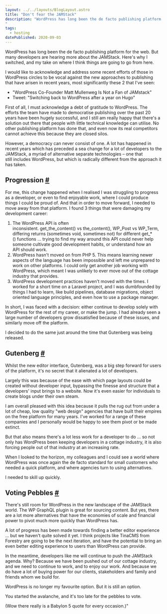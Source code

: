 ```yaml
---
layout: ../../layouts/BlogLayout.astro
title: "Don't fear the JAMStack"
description: "WordPress has long been the de facto publishing platform for the web. But many developers are hearing more about the JAMStack. Here's why I switched, and my take on where I think things are going to go from here.
"
tags: 
  - hosting
datePublished: 2020-09-03
---
```

WordPress has long been the de facto publishing platform for the web. But many developers are hearing more about the JAMStack. Here's why I switched, and my take on where I think things are going to go from here.

I would like to acknowledge and address some recent efforts of those in WordPress circles to be vocal against the new approaches to publishing that have arisen in recent years, most significantly these 2 that I've seen:

-   "WordPress Co-Founder Matt Mullenweg Is Not a Fan of JAMstack"
-   Tweet: "Switching back to WordPress after a year on Hugo"

First of all, I must acknowledge a debt of gratitude to WordPress. The efforts the team have made to democratise publishing over the past 20 years have been hugely successful, and I still am really happy that there's a solution out there that people with little technical knowledge can utilise. No other publishing platform has done that, and even now its real competitors cannot achieve this because they are closed silos.

However, a democracy can never consist of one. A lot has happened in recent years which has preceded a sea change for a lot of developers to the JAMStack, a myriad of alternative separate technologies – one that still includes WordPress, but which is radically different from the approach it has taken.

## Progression [#](https://deliciousreverie.co.uk/posts/dont-fear-jamstack/#progression)

For me, this change happened when I realised I was struggling to progress as a developer, or even to find enjoyable work, where I could produce things I could be proud of. And that in order to move forward, I needed to move away from that platform. I found 3 things that were damaging my development career:

1.  The WordPress API is often inconsistent. get\_the\_content() vs the\_content(), WP\_Post vs WP\_Term, differing returns (sometimes void, sometimes not) for different get\_\*() functions ... trying to find my way around this API could never help someone cultivate good development habits, or understand how an API should work.
2.  WordPress hasn't moved on from PHP 5. This means learning newer aspects of the language has been impossible and left me unprepared to work on other platforms. I could only get another job working with WordPress, which meant I was unlikely to ever move out of the cottage industry that provides.
3.  WordPress development practices haven't moved with the times. I worked for a short time on a Laravel project, and I was dumbfounded by things I had to learn, like build pipelines, database migrations, object oriented language principles, and even how to use a package manager.

In short, I was faced with a decision: either continue to develop solely with WordPress for the rest of my career, or make the jump. I had already seen a large number of developers grow dissatisfied because of these issues, and similarly move off the platform.

I decided to do the same just around the time that Gutenberg was being released.

## Gutenberg [#](https://deliciousreverie.co.uk/posts/dont-fear-jamstack/#gutenberg)

Whilst the new editor interface, Gutenberg, was a big step forward for users of the platform, it's no secret that it alienated a lot of developers.

Largely this was because of the ease with which page layouts could be created without developer input, bypassing the finesse and structure that a developers' input brings to a website. Now it's even easier for individuals to create blogs under their own steam.

I am overall pleased with this idea because it pulls the rug out from under a lot of cheap, low quality "web design" agencies that have built their empires on the free platform for many years. I've worked for a range of these companies and I personally would be happy to see them pivot or be made extinct.

But that also means there's a lot less work for a developer to do ... so not only has WordPress been keeping developers in a cottage industry, it is also forcing people out of that industry at an increasing rate.

When I looked to the horizon, my colleagues and I could see a world where WordPress was once again the de facto standard for small customers who needed a quick platform, and where agencies turn to using alternatives.

I needed to skill up quickly.

## Voting Pebbles [#](https://deliciousreverie.co.uk/posts/dont-fear-jamstack/#voting-pebbles)

There's still room for WordPress in the new landscape of the JAMStack world. The WP GraphQL plugin is great for sourcing content. But yes, there are a lot more alternatives that have the economies of scale and financial power to pivot much more quickly than WordPress has.

A lot of progress has been made towards finding a better editor experience ... but we haven't quite solved it yet. I think projects like TinaCMS from Forestry are going to be the next iteration, and have the potential to bring an even better editing experience to users than WordPress can provide.

In the meantime, developers like me will continue to push the JAMStack agenda. Why? Because we have been pushed out of our cottage industry, and we need to continue to work, and to enjoy our work. And because we do have a lot of buying power for our clients, stakeholders and family and friends whom we build for.

WordPress is no longer my favourite option. But it is still an option.

You started the avalanche, and it's too late for the pebbles to vote.

(Wow there really is a Babylon 5 quote for every occasion.)"
